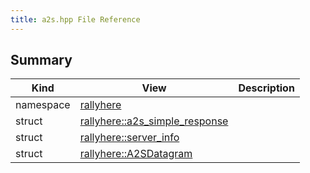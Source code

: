 ```yaml
---
title: a2s.hpp File Reference
---
```


## Summary
| Kind | View | Description |
|------|------|-------------|
|namespace|[rallyhere](/game-host-adapter/namespacerallyherexml/#namespacerallyhere)||
|struct|[rallyhere::a2s_simple_response](/game-host-adapter/structrallyhere_1_1a2s__simple__responsexml/#structrallyhere_1_1a2s__simple__response)||
|struct|[rallyhere::server_info](/game-host-adapter/structrallyhere_1_1server__infoxml/#structrallyhere_1_1server__info)||
|struct|[rallyhere::A2SDatagram](/game-host-adapter/structrallyhere_1_1a2sdatagramxml/#structrallyhere_1_1A2SDatagram)||
